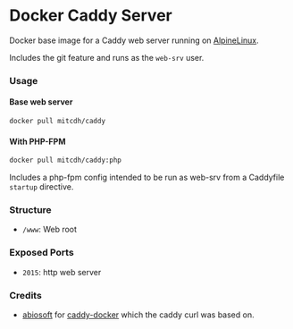 # Docker Caddy Server

Docker base image for a Caddy web server running on [AlpineLinux](http://alpinelinux.org).

Includes the git feature and runs as the `web-srv` user.

### Usage
#### Base web server
````bash
docker pull mitcdh/caddy
````

#### With PHP-FPM
````bash
docker pull mitcdh/caddy:php
````

Includes a php-fpm config intended to be run as web-srv from a Caddyfile `startup` directive.

### Structure
* `/www`: Web root

### Exposed Ports
* `2015`: http web server

### Credits
* [abiosoft](https://github.com/abiosoft) for [caddy-docker](https://github.com/abiosoft/caddy-docker) which the caddy curl was based on.
